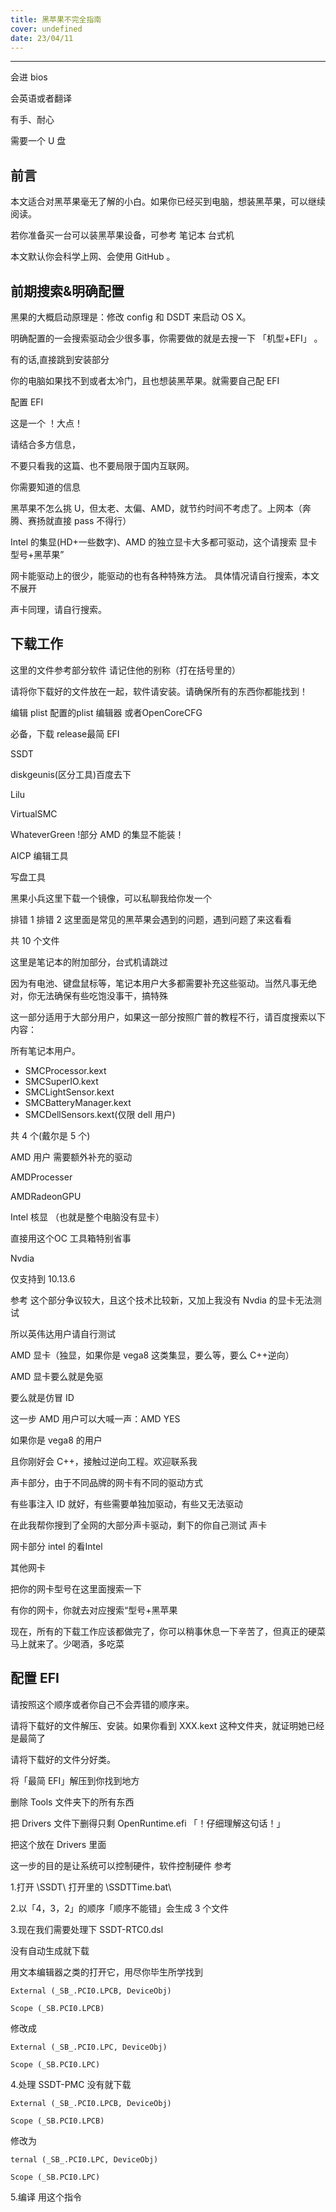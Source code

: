 ```yaml
---
title: 黑苹果不完全指南
cover: undefined
date: 23/04/11
---
```


<hr />



会进 bios

会英语或者翻译

有手、耐心

需要一个 U 盘

## 前言

本文适合对黑苹果毫无了解的小白。如果你已经买到电脑，想装黑苹果，可以继续阅读。

若你准备买一台可以装黑苹果设备，可参考 笔记本 台式机

本文默认你会科学上网、会使用 GitHub 。

## 前期搜索&明确配置

黑果的大概启动原理是：修改 config 和 DSDT 来启动 OS X。

明确配置的一会搜索驱动会少很多事，你需要做的就是去搜一下 「机型+EFI」 。

有的话,直接跳到安装部分

你的电脑如果找不到或者太冷门，且也想装黑苹果。就需要自己配 EFI

配置 EFI

这是一个 ！大点！

请结合多方信息，

不要只看我的这篇、也不要局限于国内互联网。

你需要知道的信息

黑苹果不怎么挑 U，但太老、太偏、AMD，就节约时间不考虑了。上网本（奔腾、赛扬就直接 pass 不得行）

Intel 的集显(HD+一些数字)、AMD 的独立显卡大多都可驱动，这个请搜索 显卡型号+黑苹果”

网卡能驱动上的很少，能驱动的也有各种特殊方法。
具体情况请自行搜索，本文不展开

声卡同理，请自行搜索。

## 下载工作

这里的文件参考部分软件
请记住他的别称（打在括号里的）

请将你下载好的文件放在一起，软件请安装。请确保所有的东西你都能找到！

编辑 plist 配置的plist 编辑器 或者OpenCoreCFG

必备，下载 release最简 EFI

SSDT

diskgeunis(区分工具)百度去下

Lilu

VirtualSMC

WhateverGreen !部分 AMD 的集显不能装！

AICP 编辑工具

写盘工具

黑果小兵这里下载一个镜像，可以私聊我给你发一个

排错 1 排错 2
这里面是常见的黑苹果会遇到的问题，遇到问题了来这看看

共 10 个文件

这里是笔记本的附加部分，台式机请跳过

因为有电池、键盘鼠标等，笔记本用户大多都需要补充这些驱动。当然凡事无绝对，你无法确保有些吃饱没事干，搞特殊

这一部分适用于大部分用户，如果这一部分按照广普的教程不行，请百度搜索以下内容：

所有笔记本用户。
- SMCProcessor.kext
- SMCSuperIO.kext
- SMCLightSensor.kext
- SMCBatteryManager.kext
- SMCDellSensors.kext(仅限 dell 用户)

共 4 个(戴尔是 5 个)

AMD 用户 需要额外补充的驱动

AMDProcesser

AMDRadeonGPU

Intel 核显 （也就是整个电脑没有显卡）

直接用这个OC 工具箱特别省事

Nvdia

仅支持到 10.13.6

参考
这个部分争议较大，且这个技术比较新，又加上我没有 Nvdia 的显卡无法测试

所以英伟达用户请自行测试

AMD 显卡（独显，如果你是 vega8 这类集显，要么等，要么 C++逆向）

AMD 显卡要么就是免驱

要么就是仿冒 ID

这一步 AMD 用户可以大喊一声：AMD YES

如果你是 vega8 的用户

且你刚好会 C++，接触过逆向工程。欢迎联系我

声卡部分，由于不同品牌的网卡有不同的驱动方式

有些事注入 ID 就好，有些需要单独加驱动，有些又无法驱动

在此我帮你搜到了全网的大部分声卡驱动，剩下的你自己测试
声卡

网卡部分 intel 的看Intel

其他网卡

把你的网卡型号在这里面搜索一下

有你的网卡，你就去对应搜索“型号+黑苹果

现在，所有的下载工作应该都做完了，你可以稍事休息一下辛苦了，但真正的硬菜马上就来了。少喝酒，多吃菜

## 配置 EFI

请按照这个顺序或者你自己不会弄错的顺序来。

请将下载好的文件解压、安装。如果你看到 XXX.kext 这种文件夹，就证明她已经是最简了

请将下载好的文件分好类。

将「最简 EFI」解压到你找到地方

删除 Tools 文件夹下的所有东西

把 Drivers 文件下删得只剩 OpenRuntime.efi 「！仔细理解这句话！」

把这个放在 Drivers 里面

这一步的目的是让系统可以控制硬件，软件控制硬件
参考

1.打开 \\SSDT\\ 打开里的 \\SSDTTime.bat\\

2.以「4，3，2」的顺序「顺序不能错」会生成 3 个文件

3.现在我们需要处理下 SSDT-RTC0.dsl

没有自动生成就下载

用文本编辑器之类的打开它，用尽你毕生所学找到

```plain text
External (_SB_.PCI0.LPCB, DeviceObj)

Scope (_SB.PCI0.LPCB)

```

修改成

```plain text
External (_SB_.PCI0.LPC, DeviceObj)

Scope (_SB.PCI0.LPC)

```

4.处理 SSDT-PMC
没有就下载

```plain text
External (_SB_.PCI0.LPCB, DeviceObj)

Scope (_SB.PCI0.LPCB)

```

修改为

```plain text
ternal (_SB_.PCI0.LPC, DeviceObj)

Scope (_SB.PCI0.LPC)

```

5.编译
用这个指令

		